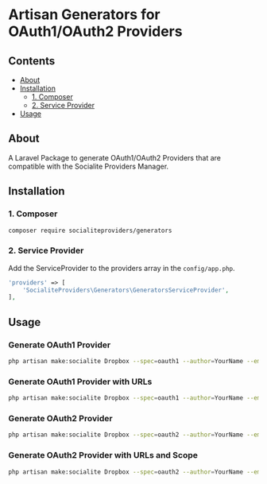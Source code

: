 # Artisan Generators for OAuth1/OAuth2 Providers

## Contents

- [About](#about)
- [Installation](#installation)
  - [1. Composer](#1-composer)
  - [2. Service Provider](#2-service-provider)
- [Usage](#usage)

## About

A Laravel Package to generate OAuth1/OAuth2 Providers that are compatible with the Socialite Providers Manager.

## Installation

### 1. Composer

```bash
composer require socialiteproviders/generators
```

### 2. Service Provider

Add the ServiceProvider to the providers array in the `config/app.php`.

```php
'providers' => [
    'SocialiteProviders\Generators\GeneratorsServiceProvider',
],
```

## Usage

### Generate OAuth1 Provider
```bash
php artisan make:socialite Dropbox --spec=oauth1 --author=YourName --email=your@name.com
```

### Generate OAuth1 Provider with URLs 
```bash
php artisan make:socialite Dropbox --spec=oauth1 --author=YourName --email=your@name.com --request_token_url=http://myapp.io/oauth/request_token --authorize_url=http://myapp.io/oauth/authorize --access_token_url=http://myapp.io/oauth/access_token --user_details_url=http://myapp.io/users/me
```

### Generate OAuth2 Provider
```bash
php artisan make:socialite Dropbox --spec=oauth2 --author=YourName --email=your@name.com
```

### Generate OAuth2 Provider with URLs and Scope
```bash
php artisan make:socialite Dropbox --spec=oauth2 --author=YourName --email=your@name.com --scopes=basic --authorize_url=http://myapp.io/oauth/authorize --access_token_url=http://myapp.io/oauth/access_token --user_details_url=http://myapp.io/users/me 
```
